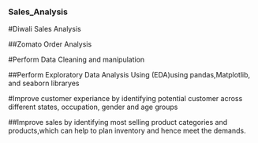 ### Sales_Analysis

#Diwali Sales Analysis

##Zomato Order Analysis

#Perform Data Cleaning and manipulation

##Perform Exploratory Data Analysis Using (EDA)using pandas,Matplotlib, and seaborn libraryes

#Improve customer experiance by identifying potential customer across different states, occupation, gender and age groups

##Improve sales by identifying most selling product categories and products,which can help to plan inventory and hence meet the demands. 
